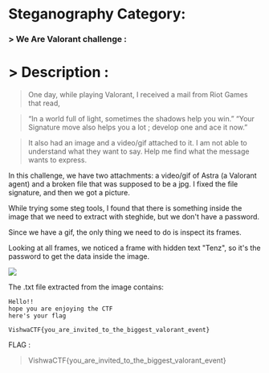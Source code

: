 # Steganography Category:

### > We Are Valorant challenge :

# > Description :

> One day, while playing Valorant, I received a mail from Riot Games that read,

>“In a world full of light, sometimes the shadows help you win.” “Your Signature move also helps you a lot ; develop one and ace it now.”

>It also had an image and a video/gif attached to it. I am not able to understand what they want to say. Help me find what the message wants to express.

In this challenge, we have two attachments: a video/gif of Astra (a Valorant agent) and a broken file that was supposed to be a jpg. I fixed the file signature, and then we got a picture.

While trying some steg tools, I found that there is something inside the image that we need to extract with steghide, but we don't have a password.

Since we have a gif, the only thing we need to do is inspect its frames.

Looking at all frames, we noticed a frame with hidden text "Tenz", so it's the password to get the data inside the image.

![](https://cdn.discordapp.xyz/attachments/1206718275371667506/1213520223005573130/passw.png)

The .txt file extracted from the image contains:

```
Hello!!
hope you are enjoying the CTF
here's your flag

VishwaCTF{you_are_invited_to_the_biggest_valorant_event}
```


FLAG : 
> VishwaCTF{you_are_invited_to_the_biggest_valorant_event}
